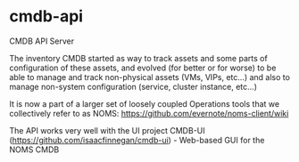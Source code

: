 cmdb-api
========

CMDB API Server

The inventory CMDB started as way to track assets and some parts of configuration of these assets, and evolved (for better or for worse) to be able to manage and track non-physical assets (VMs, VIPs, etc...) and also to manage non-system configuration (service, cluster instance, etc...)

It is now a part of a larger set of loosely coupled Operations tools that we collectively refer to as NOMS:
https://github.com/evernote/noms-client/wiki

The API works very well with the UI project 
CMDB-UI (https://github.com/isaacfinnegan/cmdb-ui) - Web-based GUI for the NOMS CMDB


